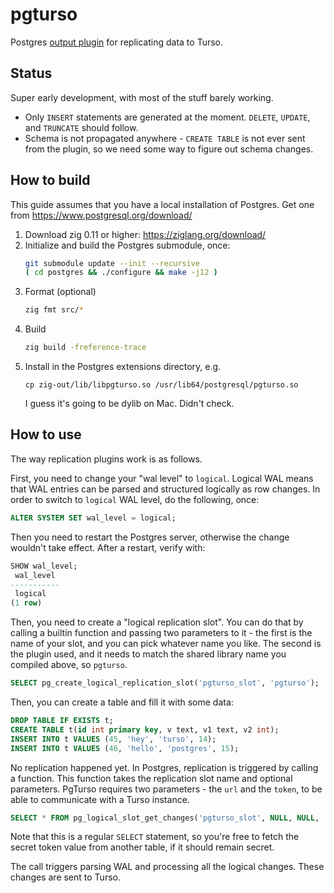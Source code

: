 # pgturso

Postgres [output plugin](https://www.postgresql.org/docs/current/logicaldecoding-output-plugin.html) for replicating data to Turso.

## Status

Super early development, with most of the stuff barely working.
* Only `INSERT` statements are generated at the moment. `DELETE`, `UPDATE`, and `TRUNCATE` should follow.
* Schema is not propagated anywhere - `CREATE TABLE` is not ever sent from the plugin, so we need some way to figure out schema changes.

## How to build

This guide assumes that you have a local installation of Postgres. Get one from https://www.postgresql.org/download/

1. Download zig 0.11 or higher: https://ziglang.org/download/
2. Initialize and build the Postgres submodule, once:
   ```sh
   git submodule update --init --recursive
   ( cd postgres && ./configure && make -j12 )
   ```
3. Format (optional)
   ```sh
   zig fmt src/*
   ```
4. Build
   ```sh
   zig build -freference-trace
   ```
5. Install in the Postgres extensions directory, e.g.
   ```
   cp zig-out/lib/libpgturso.so /usr/lib64/postgresql/pgturso.so
   ```
   I guess it's going to be dylib on Mac. Didn't check.

## How to use

The way replication plugins work is as follows.

First, you need to change your "wal level" to `logical`. Logical WAL means that WAL entries can be parsed
and structured logically as row changes. In order to switch to `logical` WAL level, do the following, once:
```sql
ALTER SYSTEM SET wal_level = logical;
```
Then you need to restart the Postgres server, otherwise the change wouldn't take effect. After a restart, verify with:
```sql
SHOW wal_level;
 wal_level 
-----------
 logical
(1 row)
```

Then, you need to create a "logical replication slot".
You can do that by calling a builtin function and passing two parameters to it - the first is the name of your slot,
and you can pick whatever name you like. The second is the plugin used, and it needs to match the shared library name
you compiled above, so `pgturso`.
```sql
SELECT pg_create_logical_replication_slot('pgturso_slot', 'pgturso');
```

Then, you can create a table and fill it with some data:
```sql
DROP TABLE IF EXISTS t;
CREATE TABLE t(id int primary key, v text, v1 text, v2 int);
INSERT INTO t VALUES (45, 'hey', 'turso', 14);
INSERT INTO t VALUES (46, 'hello', 'postgres', 15);
```

No replication happened yet. In Postgres, replication is triggered by calling a function. This function takes the replication slot name and optional parameters.
PgTurso requires two parameters - the `url` and the `token`, to be able to communicate with a Turso instance.
```sql
SELECT * FROM pg_logical_slot_get_changes('pgturso_slot', NULL, NULL, 'url', 'http://127.0.0.1:8080/', 'auth', 's3cr3t');
```
Note that this is a regular `SELECT` statement, so you're free to fetch the secret token value from another table, if it should remain secret.

The call triggers parsing WAL and processing all the logical changes. These changes are sent to Turso.
